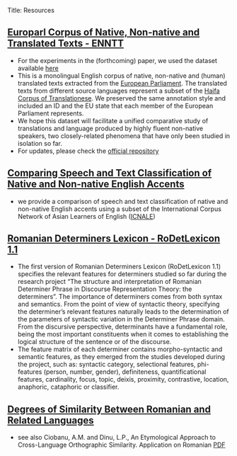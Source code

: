 ﻿Title: Resources

## [Europarl Corpus of Native, Non-native and Translated Texts - ENNTT](http://nlp.unibuc.ro/resources/ENNTT.tar.gz)
- For the experiments in the (forthcoming) paper, we used the dataset available [here](/resources/LREC2016_experiment.tar.gz)
- This is a monolingual English corpus of native, non-native and (human) translated texts extracted from the [European Parliament](http://www.statmt.org/europarl/). The translated texts from different source languages represent a subset of the [Haifa Corpus of Translationese](http://arxiv.org/abs/1509.03611). We preserved the same annotation style and included an ID and the EU state that each member of the European Parliament represents.
- We hope this dataset will facilitate a unified comparative study of translations and language produced by highly fluent non-native speakers, two closely-related phenomena that have only been studied in isolation so far.
- For updates, please check the [official repository](https://github.com/senisioi/enntt-release)


## [Comparing Speech and Text Classification of Native and Non-native English Accents](https://github.com/senisioi/speech-text-features)
- we provide a comparison of speech and text classification of native and non-native English accents using a subset of the International Corpus Network of Asian Learners of English ([ICNALE](http://language.sakura.ne.jp/icnale/))


## [Romanian Determiners Lexicon - RoDetLexicon 1.1](/resources/RoDetLexicon.pdf)
- The first version of Romanian Determiners Lexicon (RoDetLexicon 1.1) specifies the relevant features for determiners studied so far during the research project “The structure and interpretation of Romanian Determiner Phrase in Discourse Representation Theory: the determiners”. The importance of determiners comes from both syntax and semantics. From the point of view of syntactic theory, specifying the determiner’s relevant features naturally leads to the determination of the parameters of syntactic variation in the Determiner Phrase domain. From the discursive perspective, determinants have a fundamental role, being the most important constituents when it comes to establishing the logical structure of the sentence or of the discourse.
- The feature matrix of each determiner contains morpho-syntactic and semantic features, as they emerged from the studies developed during the project, such as: syntactic category, selectional features, phi-features (person, number, gender), definiteness, quantificational features, cardinality, focus, topic, deixis, proximity, contrastive, location, anaphoric, cataphoric or classifier.

## [Degrees of Similarity Between Romanian and Related Languages](/resources/rosim.pdf)
- see also Ciobanu, A.M. and Dinu, L.P.,  An Etymological Approach to Cross-Language Orthographic Similarity. Application on Romanian [PDF](http://emnlp2014.org/papers/pdf/EMNLP2014112.pdf)




